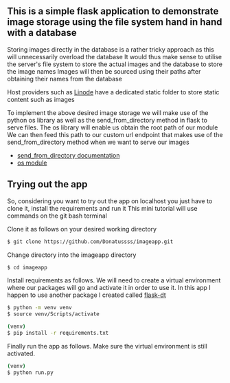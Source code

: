 ## This is a simple flask application to demonstrate image storage using the file system hand in hand with a database

Storing images directly in the database is a rather tricky approach as this will unnecessarily overload the database
It would thus make sense to utilise the server's file system to store the actual images and the database to store the image names
Images will then be sourced using their paths after obtaining their names from the database

Host providers such as [Linode](https://www.linode.com/) have a dedicated static folder to store static content such as images

To implement the above desired image storage we will make use of the python os library as well as the send_from_directory method in flask to serve files.
The os library will enable us obtain the root path of our module
We can then feed this path to our custom url endpoint that makes use of the send_from_directory method when we want to serve our images

* [send_from_directory documentation](https://flask.palletsprojects.com/en/2.1.x/api/)
* [os module](https://www.geeksforgeeks.org/os-module-python-examples/)


## Trying out the app
So, considering you want to try out the app on localhost you just have to clone it, install the requirements and run it
This mini tutorial will use commands on the git bash terminal

Clone it as follows on your desired working directory
```bash
$ git clone https://github.com/Donatussss/imageapp.git
```

Change directory into the imageapp directory
```bash
$ cd imageapp
```
Install requirements as follows. We will need to create a virtual environment where our packages will go and activate it in order to use it.
In this app I happen to use another package I created called [flask-dt](https://github.com/GreatDt1/flaskdt)
```bash
$ python -m venv venv
$ source venv/Scripts/activate

(venv)
$ pip install -r requirements.txt
```

Finally run the app as follows. Make sure the virtual environment is still activated.
```bash
(venv)
$ python run.py
```